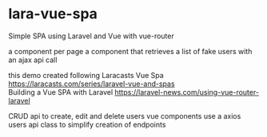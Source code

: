 # lara-vue-spa
Simple SPA using Laravel and Vue  with vue-router

 a component per page
 a component that retrieves a list of fake users with an ajax api call 
 
 this demo created following Laracasts Vue Spa 
 https://laracasts.com/series/laravel-vue-and-spas  
 Building a Vue SPA with Laravel 
 https://laravel-news.com/using-vue-router-laravel

 CRUD api to create, edit and delete users
 vue components use a axios users api class to simplify creation of endpoints 


